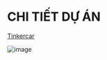 # CHI TIẾT DỰ ÁN #

[Tinkercar](https://www.tinkercad.com/things/8TGoI05PN2Z-copy-of-socket/editel?sharecode=V8mAv_aHJ-gJE6MGZsEM5lrtflnSsQJdfFLCoCJV8T4)

![image](https://github.com/Johnp73/IOT-Smart-Socket/assets/109839076/654b85b1-c937-469a-8866-bf001a91b676)
